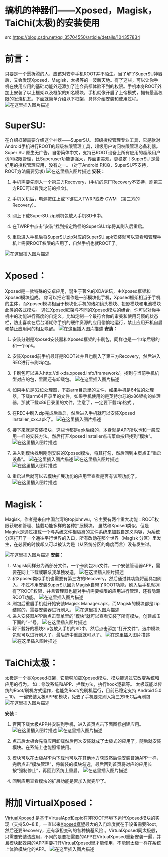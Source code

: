 # 搞机的神器们——Xposed，Magisk，TaiChi(太极)的安装使用

src:https://blog.csdn.net/qq_35704550/article/details/104357834



# 前言：
只要是一个愿折腾的人，应该对安卓手机ROOT并不陌生。当了解了SuperSU神器后，又会发现Xposed，Magisk，太极等的一波新天地。有了这些，可以让你手机在使用应用的基础功能外还添加了连会员都体验不到的权限。手机本身ROOT外加上安装了以上框架以及框架的知名模块，手机就像开启了上帝模式，拥有最高权限的发烧机友。下面就简单介绍以下框架，具体介绍安装和使用过程。
![在这里插入图片描述](images/20201008141518657.png)
# SuperSU:
在介绍框架需要介绍这个神器——SuperSU。 超级授权管理专业工具，它是款对Android手机进行ROOT的超级权限管理工具，超级用户访问权限管理必备利器。Super SU 原生无广告，自带简体中文，支持已ROOT设备上所有应用的超级用户访问权限管理，比Superuser功能更强大，界面更美观，更稳定！SuperSU 是最好用的授权管理应用，没有之一。 (对于Android P和Q，SuperSU不支持，ROOT方法需要另求)
![在这里插入图片描述](images/20201008141544825.png)
**安装：**

1. 手机需要先刷入一个第三方Recovery，(手机的原厂Recovery不支持，刷第三方REC可以看我之前的推文)。

2. 手机关机后，电源按住上或下键进入TWRP或者 CWM （第三方的Recovery）。

3. 网上下载SuperSU.zip刷机包放入手机SD卡中。

4. 在TWRP中点击“安装”找到指定路径的SuperSU.zip将其刷入后重启。

5. 重启进入手机后将SuperSU.zip对应的SuperSU.apk安装就可以查看和管理手机上需要ROOT权限的应用了，自然手机也就ROOT了。

![在这里插入图片描述](images/20201008141603821.png)
# Xposed：
Xposed是一款特殊的安卓应用，诞生于著名的XDA论坛，由Xposed框架和Xposed模块组成。 你可以把它看作是一部模块化手机，Xposed框架相当于手机的主体，而Xposed模块相当于模块化手机的诸如镜头模块、投影模块和电池模块此类的各式模块。 通过Xposed框架与不同的Xposed模块的组合，你可以对你手机中的功能进行高度的自定义，比如定制一个最符合你的审美和使用习惯的状态栏，防止喜欢在后台消耗你手机的硬件资源的应用偷偷地运行，禁止应用开机自启和禁止应用间的相互唤醒。
![在这里插入图片描述](images/20201008141627687.png)
**安装：**

1.  安装分别是Xposed安装器和Xposed框架的卡刷包，同样也是一个zip后缀的和一个apk。

2.  安装Xposed前手机最好是ROOT过并且也刷入了第三方Recovery，然后进入REC进行卡刷zip包。

3.  卡刷包可以进入http://dl-xda.xposed.info/framework/。找到与当前手机机型对应的包，里面还有卸载包。
![在这里插入图片描述](images/20201008141645265.png)
4.   如果手机是32位处理器，下载arm目录里的文件，如果手机是64位的处理器，下载arm64目录里的文件，如果手机使用的是英特尔芯的x86架构的处理器，那就下载x86目录里的文件，注意了，一定要下载zip格式 。

5. 在REC中刷入zip完成后重启，然后进入手机就可以安装Xposed Installer_xxx.apk了。
![在这里插入图片描述](images/20201008141701714.png)
6.  接下来就是安装模块，这些也都是apk后缀的，本身就是APP所以也和一般应用一样的安装方法。然后打开Xposed Installer点击菜单按钮找到“模块”。
![在这里插入图片描述](images/20201008141712338.png)
7.  进入到模块找到刚刚安装的Xposed模块，将其打勾，然后回到主页点击“重启设备”。
![在这里插入图片描述](images/20201008141722323.png)
![在这里插入图片描述](images/2020100814172727.png)
![在这里插入图片描述](images/20201008141733775.png)
8.  重启过后就可以去模块扩展功能的应用里查看是否有该项功能了。
![在这里插入图片描述](images/20201008141743490.png)
# Magisk：
Magisk，作者是来自中国台湾的topjohnwu，它主要有两个重大功能：ROOT权限获取和管理、挂载功能多样的各种扩展模块。 虽然和Xposed类似，但是Magisk是通过挂载一个与系统文件相隔离的文件系统来加载自定义内容，为系统分区打开了一个通往平行世界的入口，所有改动在那个世界（Magisk 分区）里发生，在必要的时候却又可以被认为是（从系统分区的角度而言）没有发生过。

![在这里插入图片描述](images/20201008141759371.png)
**安装：**
1. Magisk同样分为两部分文件，一个卡刷包zip文件，一个安装管理器APP，需要在网上下载或联系我单独发送。
![在这里插入图片描述](images/20201008141814890.png)
2. 和Xposed类似手机也需要有第三方的Recovery，然后通过其功能将面具包刷入，不过不用安装SuperSU,因为Magisk自带了ROOT功能，刷入后手机就拥有了ROOT权限，并且管理器也能对手机需要权限的应用进行管理，还有隐藏ROOT功能。
![在这里插入图片描述](images/20201008141825849.png)
3. 刷包后重启手机就开始安装Magisk Manager.apk，而Magisk的模块都是zip结尾的，需要安装器进行刷入。
![在这里插入图片描述](images/20201008141835572.png)
4. 进入安装器APP后点击菜单里的“模块”就可以查看安装了所有模块，创建点击下面的“+”号。
![在这里插入图片描述](images/20201008141908306.png)
5. 将下载好的模块zip包放入手机的SD中，然后点击添加“打开文件”，选中模块包就可以进行刷入了，最后选中重启就可以了。
![在这里插入图片描述](images/20201008141919283.png)
![在这里插入图片描述](images/20201008141925698.png)
# TaiChi太极：
太极是一个类Xposed框架，它能够加载Xposed模块、模块能通过它改变系统和应用的行为。 如：修改系统和APP、拦截方法，执行hook逻辑等。 太极既能以传统的Root/刷机方式运作，也能免Root/免刷机运行，目前已稳定支持 Android 5.0 ~ 10。 一键安装太极APP和模块，免去了手机要先刷入第三方REC后再刷包
![在这里插入图片描述](images/20201008141946161.png)

**安装：**

1. 官网下载太极APP并安装到手机，进入首页点击下面图标创建应用。
![在这里插入图片描述](images/20201008142006420.png)
![在这里插入图片描述](images/20201008142021673.png)
2. 点击后太极会先将应用卸载然后再次安装就成了太极式的应用了，随后就安装模块。在系统上也能照常使用。

3. 模块可以在太极APP内下载也可以在其他地方获取然后像安装普通APP一样，完后点击“模块管理”，将新装的模块勾选，最后回到首页将对应的应用长按“强制停止”，再回到系统上重启。
![在这里插入图片描述](images/20201008142045458.png)
4. 回到应用查看模块的扩展功能是否加入就完毕了。

# 附加 VirtualXposed：
  [VirtualXposed](https://xposed.appkg.com/tag/virtualxposed) 是基于VirtualApp和epic在非ROOT环境下运行Xposed模块的实现（支持5.0~8.1)。一直以来[Xposed框架](https://xposed.appkg.com/tag/xposed%E6%A1%86%E6%9E%B6)最大的入门难度就在于设备需要Root，然后还要Recovery，还有承担变砖的各种搞基风险 。VirtualXposed同太极般，只需要安装该应用，不同的是要把需要的APP在VirtualXposed重新安装一遍，并且模块起效果的APP需要打开VirtualXposed里才能使用，不能同太极一样在系统上体验模块化的APP。
![在这里插入图片描述](images/20201008142248569.png)